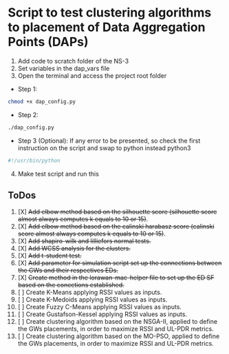 # Script to test clustering algorithms to placement of Data Aggregation Points (DAPs)

1. Add code to scratch folder of the NS-3
2. Set variables in the dap_vars file
3. Open the terminal and access the project root folder 

  - Step 1:
```bash
chmod +x dap_config.py
```
  - Step 2:
```bash
./dap_config.py
```

  - Step 3 (Optional): If any error to be presented, so check the first instruction on the script and swap to python instead python3
```bash
#!/usr/bin/python
```
4. Make test script and run this

## ToDos

1. [X] ~~Add elbow method based on the silhouette score (silhouette score almost always computes k equals to 10 or 15)~~.
2. [X] ~~Add elbow method based on the calinski harabasz score (calinski score almost always computes k equals to 10 or 15)~~.
3. [X] ~~Add shapiro-wilk and lilliefors normal tests.~~
4. [X] ~~Add WCSS analysis for the clusters.~~
5. [X] ~~Add t-student test.~~
6. [X] ~~Add parameter for simulation script set up the connections between the GWs and their respectives EDs.~~
7. [X] ~~Create method in the lorawan-mac-helper file to set up the ED SF based on the conections established.~~
8. [ ] Create K-Means applying RSSI values as inputs.
9. [ ] Create K-Medoids applying RSSI values as inputs.
10. [ ] Create Fuzzy C-Means applying RSSI values as inputs.
11. [ ] Create Gustafson-Kessel applying RSSI values as inputs.
12. [ ] Create clustering algorithm based on the NSGA-II, applied to define the GWs placements, in order to maximize RSSI and UL-PDR metrics.
13. [ ] Create clustering algorithm based on the MO-PSO, applied to define the GWs placements, in order to maximize RSSI and UL-PDR metrics.